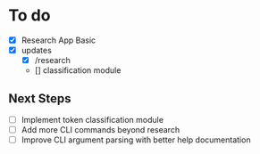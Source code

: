 # To do


- [x] Research App Basic
- [x] updates
    - [x] /research
    - [] classification module

## Next Steps
- [ ] Implement token classification module
- [ ] Add more CLI commands beyond research
- [ ] Improve CLI argument parsing with better help documentation